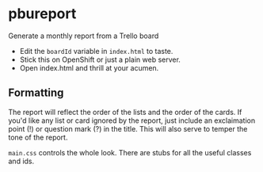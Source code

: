 # pbureport
Generate a monthly report from a Trello board

* Edit the `boardId` variable in `index.html` to taste.
* Stick this on OpenShift or just a plain web server.
* Open index.html and thrill at your acumen.

## Formatting

The report will reflect the order of the lists and the order of the cards. If you'd like any list or card ignored by the report, just include an exclaimation point (!) or question mark (?) in the title. This will also serve to temper the tone of the report.

`main.css` controls the whole look. There are stubs for all the useful classes and ids.

